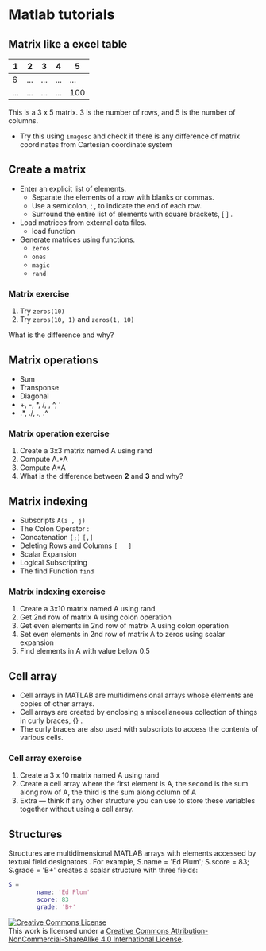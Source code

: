# Matlab tutorials

## Matrix like a excel table


| 1   | 2   | 3   | 4   | 5   |
|-----|-----|-----|-----|-----|
| 6   | ... | ... | ... | ... |
| ... | ... | ... | ... | 100 |

This is a 3 x 5 matrix. 3 is the number of rows, and 5 is the number of columns.
* Try this using `imagesc` and check if there is any difference of matrix coordinates from Cartesian coordinate system


## Create a matrix
*  Enter an explicit list of elements.
    *  Separate the elements of a row with blanks or commas.
    * Use a semicolon, ;  , to indicate the end of each row.
    * Surround the entire list of elements with square brackets, [ ] .
* Load matrices from external data files.
    * load function
*  Generate matrices using functions.
    * `zeros`
    * `ones`
    * `magic`
    * `rand`


### Matrix exercise
1. Try `zeros(10)`
2. Try `zeros(10, 1)` and `zeros(1, 10)`

What is the difference and why?

## Matrix operations
* Sum
* Transponse
*  Diagonal
* +, -, *, /, \, ^, ‘
* .*, ./, .\, .^

### Matrix operation exercise
1. Create a 3x3 matrix named A using rand
2. Compute A.*A
3. Compute A*A
4. What is the difference between **2** and **3** and why?

## Matrix indexing
* Subscripts `A(i , j)`
* The Colon Operator : 
* Concatenation `[;]` `[,]`
* Deleting Rows and Columns `[   ]`
* Scalar Expansion
* Logical Subscripting
* The find Function `find`

### Matrix indexing exercise
1. Create a 3x10 matrix named A using rand
2. Get 2nd row of matrix A using colon operation
3. Get even elements in 2nd row of matrix A using colon operation
4. Set even elements in 2nd row of matrix A to zeros using scalar expansion
5. Find elements in A with value below 0.5

## Cell array
* Cell arrays in MATLAB are multidimensional arrays whose elements are copies of other arrays.
* Cell arrays are created by enclosing a miscellaneous collection of things in curly braces, {} .
* The curly braces are also used with subscripts to access the contents of various cells.
 
### Cell array exercise
1. Create a 3 x 10 matrix named A using rand
2. Create a cell array where the first element is A, the second is the sum along row of A, the third is the sum along column of A
3. Extra — think if any other structure you can use to store these variables together without using a cell array.

## Structures
Structures are multidimensional MATLAB arrays with elements accessed by textual field designators . For example,
S.name = 'Ed Plum';
S.score = 83;
S.grade = 'B+'
creates a scalar structure with three fields:
```matlab
S =
        name: 'Ed Plum'
        score: 83
        grade: 'B+'
```

<a rel="license" href="http://creativecommons.org/licenses/by-nc-sa/4.0/"><img alt="Creative Commons License" style="border-width:0" src="https://i.creativecommons.org/l/by-nc-sa/4.0/88x31.png" /></a><br />This work is licensed under a <a rel="license" href="http://creativecommons.org/licenses/by-nc-sa/4.0/">Creative Commons Attribution-NonCommercial-ShareAlike 4.0 International License</a>.
